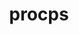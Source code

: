 ---
title: "procps"
layout: cache
categories: [package, develop-2024-02-18]
meta: {"versions": ["4.0.4"], "compilers": ["gcc@=11.4.0"], "oss": ["ubuntu20.04"], "platforms": ["linux"], "targets": ["x86_64_v3"], "stacks": ["e4s", "root"], "num_specs": 1, "num_specs_by_stack": {"root": 1, "e4s": 1}}
spec_details: [{"hash": "zzueqldz3pepwayjmxzxaori5bmckdv6", "compiler": "gcc@=11.4.0", "versions": ["4.0.4"], "os": "ubuntu20.04", "platform": "linux", "target": "x86_64_v3", "variants": ["build_system=autotools", "+nls"], "stacks": ["root", "e4s"], "size": "-", "tarball": "https://binaries.spack.io/develop-2024-02-18/build_cache/linux-ubuntu20.04-x86_64_v3/gcc-11.4.0/procps-4.0.4/linux-ubuntu20.04-x86_64_v3-gcc-11.4.0-procps-4.0.4-zzueqldz3pepwayjmxzxaori5bmckdv6.spack"}]
---
